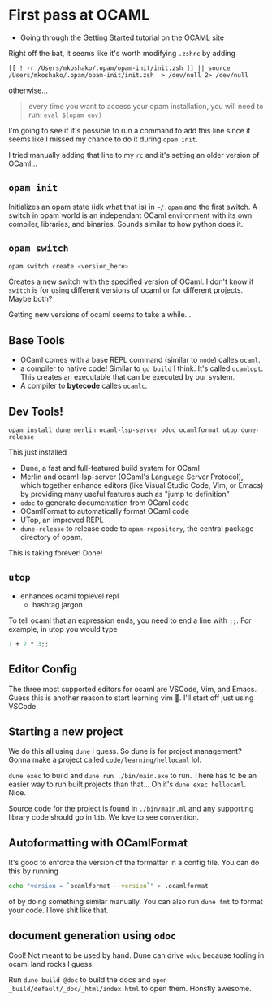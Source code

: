 # First pass at OCAML

* Going through the [Getting Started](https://ocaml.org/docs/up-and-running) tutorial on the OCAML site

Right off the bat, it seems like it's worth modifying `.zshrc` by adding 

```
[[ ! -r /Users/mkoshako/.opam/opam-init/init.zsh ]] || source /Users/mkoshako/.opam/opam-init/init.zsh  > /dev/null 2> /dev/null
```

otherwise...

> every time you want to access your opam installation, you will need to run:
> `eval $(opam env)`

I'm going to see if it's possible to run a command to add this line since it seems like I missed my chance to do it during `opam init`.

I tried manually adding that line to my `rc` and it's setting an older version of OCaml...

## `opam init`

Initializes an opam state (idk what that is) in `~/.opam` and the first switch. A switch in opam world is an independant OCaml environment with its own compiler, libraries, and binaries. Sounds similar to how python does it.

## `opam switch`

```bash
opam switch create <version_here>
```
Creates a new switch with the specified version of OCaml. I don't know if `switch` is for using different versions of ocaml or for different projects. Maybe both?

Getting new versions of ocaml seems to take a while...

## Base Tools

* OCaml comes with a base REPL command (similar to `node`) calles `ocaml`.
* a compiler to native code! Similar to `go build` I think. It's called `ocamlopt`. This creates an executable that can be executed by our system.
* A compiler to __bytecode__ calles `ocamlc`.

## Dev Tools!

```shell
opam install dune merlin ocaml-lsp-server odoc ocamlformat utop dune-release
```
This just installed
* Dune, a fast and full-featured build system for OCaml
* Merlin and ocaml-lsp-server (OCaml's Language Server Protocol), which together enhance editors (like Visual Studio Code, Vim, or Emacs) by providing many useful features such as "jump to definition"
* `odoc` to generate documentation from OCaml code
* OCamlFormat to automatically format OCaml code
* UTop, an improved REPL
* `dune-release` to release code to `opam-repository`, the central package directory of opam.

This is taking forever! Done!

## `utop`
* enhances ocaml toplevel repl
  * hashtag jargon

To tell ocaml that an expression ends, you need to end a line with `;;`. For example, in utop you would type

```ocaml
1 + 2 * 3;;
```
## Editor Config

The three most supported editors for ocaml are VSCode, Vim, and Emacs. Guess this is another reason to start learning vim :shrug:. I'll start off just using VSCode.

## Starting a new project

We do this all using `dune` I guess. So dune is for project management? Gonna make a project called `code/learning/hellocaml` lol.

`dune exec` to build and `dune run ./bin/main.exe` to run. There has to be an easier way to run built projects than that... Oh it's `dune exec hellocaml`. Nice.

Source code for the project is found in `./bin/main.ml` and any supporting library code should go in `lib`. We love to see convention.

## Autoformatting with OCamlFormat

It's good to enforce the version of the formatter in a config file. You can do this by running

```bash
echo "version = `ocamlformat --version`" > .ocamlformat
```

of by doing something similar manually. You can also run `dune fmt` to format your code. I love shit like that.

## document generation using `odoc`

Cool! Not meant to be used by hand. Dune can drive `odoc` because tooling in ocaml land rocks I guess.

Run `dune build @doc` to build the docs and `open _build/default/_doc/_html/index.html` to open them. Honstly awesome.